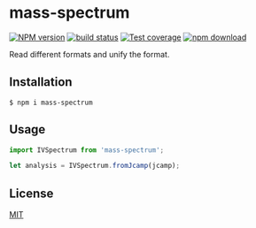 # mass-spectrum

[![NPM version][npm-image]][npm-url]
[![build status][ci-image]][ci-url]
[![Test coverage][codecov-image]][codecov-url]
[![npm download][download-image]][download-url]

Read different formats and unify the format.

## Installation

`$ npm i mass-spectrum`

## Usage

```js
import IVSpectrum from 'mass-spectrum';

let analysis = IVSpectrum.fromJcamp(jcamp);
```

## License

[MIT](./LICENSE)

[npm-image]: https://img.shields.io/npm/v/mass-spectrum.svg
[npm-url]: https://www.npmjs.com/package/mass-spectrum
[ci-image]: https://github.com/cheminfo/mass-spectrum/workflows/Node.js%20CI/badge.svg?branch=master
[ci-url]: https://github.com/cheminfo/mass-spectrum/actions?query=workflow%3A%22Node.js+CI%22
[codecov-image]: https://img.shields.io/codecov/c/github/cheminfo/mass-spectrum.svg
[codecov-url]: https://codecov.io/gh/cheminfo/mass-spectrum
[download-image]: https://img.shields.io/npm/dm/mass-spectrum.svg
[download-url]: https://www.npmjs.com/package/mass-spectrum

